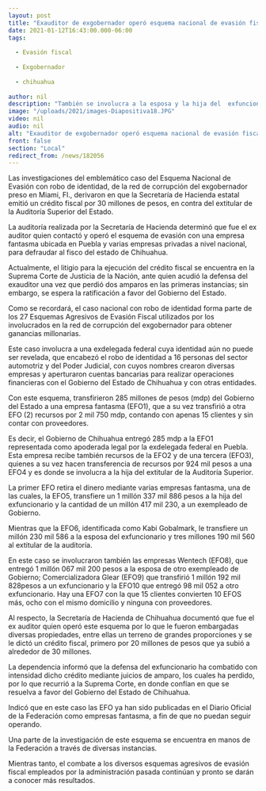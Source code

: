 ```yaml
---
layout: post
title: "Exauditor de exgobernador operó esquema nacional de evasión fiscal con robo de identidad"
date: 2021-01-12T16:43:00.000-06:00
tags:
  
  - Evasión fiscal
  
  - Exgobernador
  
  - chihuahua
  
author: nil
description: "También se involucra a la esposa y la hija del  exfuncionario: recibieron en conjunto 5 millones 945 mil 676 pesos; emite la Secretaría de Hacienda un crédito fiscal contra el ex servidor público por un monto de 30 mdp"
image: "/uploads/2021/images-Diapositiva18.JPG"
video: nil
audio: nil
alt: "Exauditor de exgobernador operó esquema nacional de evasión fiscal con robo de identidad"
front: false
section: "Local"
redirect_from: /news/182056
---
```


Las investigaciones del emblemático caso del Esquema Nacional de Evasión con robo de identidad, de la red de corrupción del exgobernador preso en Miami, Fl., derivaron en que la Secretaría de Hacienda estatal emitió un crédito fiscal por 30 millones de pesos, en contra del extitular de la Auditoría Superior del Estado.

La auditoría realizada por la Secretaría de Hacienda determinó que fue el ex auditor quien contactó y operó el esquema de evasión con una empresa fantasma ubicada en Puebla y varias empresas privadas a nivel nacional, para defraudar al fisco del estado de Chihuahua.

Actualmente, el litigio para la ejecución del crédito fiscal se encuentra en la Suprema Corte de Justicia de la Nación, ante quien acudió la defensa del exauditor una vez que perdió dos amparos en las primeras instancias; sin embargo, se espera la ratificación a favor del Gobierno del Estado.

Como se recordará, el caso nacional con robo de identidad forma parte de los 27 Esquemas Agresivos de Evasión Fiscal utilizados por los involucrados en la red de corrupción del exgobernador para obtener ganancias millonarias.

Este caso involucra a una exdelegada federal cuya identidad aún no puede ser revelada, que encabezó el robo de identidad a 16 personas del sector automotriz y del Poder Judicial, con cuyos nombres crearon diversas empresas y aperturaron cuentas bancarias para realizar operaciones financieras con el Gobierno del Estado de Chihuahua y con otras entidades.

Con este esquema, transfirieron 285 millones de pesos (mdp) del Gobierno del Estado a una empresa fantasma (EFO1), que a su vez transfirió a otra EFO (2) recursos por 2 mil 750 mdp, contando con apenas 15 clientes y sin contar con proveedores.

Es decir, el Gobierno de Chihuahua entregó 285 mdp a la EFO1 representada como apoderada legal por la exdelegada federal en Puebla. Esta empresa recibe también recursos de la EFO2 y de una tercera (EFO3), quienes a su vez hacen transferencia de recursos por 924 mil pesos a una EFO4 y es donde se involucra a la hija del extitular de la Auditoría Superior.

La primer EFO retira el dinero mediante varias empresas fantasma, una de las cuales, la EFO5, transfiere un 1 millón 337 mil 886 pesos a la hija del exfuncionario y la cantidad de un millón 417 mil 230, a un exempleado de Gobierno.

Mientras que la EFO6, identificada como Kabi Gobalmark, le transfiere un millón 230 mil 586 a la esposa del exfuncionario y tres millones 190 mil 560 al extitular de la auditoría.

En este caso se involucraron también las empresas Wentech (EFO8), que entregó 1 millón 067 mil 200 pesos a la esposa de otro exempleado de Gobierno; Comercializadora Glear (EFO9) que transfirió 1 millón 192 mil 828pesos a un exfuncionario y la EFO10 que entregó 98 mil 052 a otro exfuncionario. Hay una EFO7 con la que 15 clientes convierten 10 EFOS más, ocho con el mismo domicilio y ninguna con proveedores.

Al respecto, la Secretaría de Hacienda de Chihuahua documentó que fue el ex auditor quien operó este esquema por lo que le fueron embargadas diversas propiedades, entre ellas un terreno de grandes proporciones y se le dictó un crédito fiscal, primero por 20 millones de pesos que ya subió a alrededor de 30 millones.

La dependencia informó que la defensa del exfuncionario ha combatido con intensidad dicho crédito mediante juicios de amparo, los cuales ha perdido, por lo que recurrió a la Suprema Corte, en donde confían en que se resuelva a favor del Gobierno del Estado de Chihuahua.

Indicó que en este caso las EFO ya han sido publicadas en el Diario Oficial de la Federación como empresas fantasma, a fin de que no puedan seguir operando.

Una parte de la investigación de este esquema se encuentra en manos de la Federación a través de diversas instancias.

Mientras tanto, el combate a los diversos esquemas agresivos de evasión fiscal empleados por la administración pasada continúan y pronto se darán a conocer más resultados.